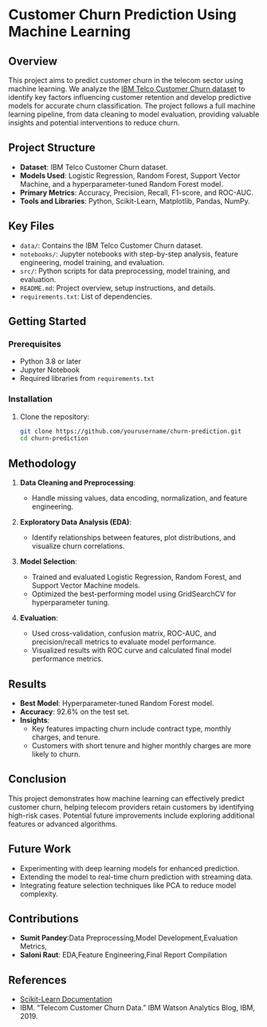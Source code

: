 # Customer Churn Prediction Using Machine Learning

## Overview

This project aims to predict customer churn in the telecom sector using machine learning. We analyze the [IBM Telco Customer Churn dataset](https://www.ibm.com/communities/analytics/watson-analytics-blog/ibm-telecom-customer-churn/) to identify key factors influencing customer retention and develop predictive models for accurate churn classification. The project follows a full machine learning pipeline, from data cleaning to model evaluation, providing valuable insights and potential interventions to reduce churn.

## Project Structure

- **Dataset**: IBM Telco Customer Churn dataset.
- **Models Used**: Logistic Regression, Random Forest, Support Vector Machine, and a hyperparameter-tuned Random Forest model.
- **Primary Metrics**: Accuracy, Precision, Recall, F1-score, and ROC-AUC.
- **Tools and Libraries**: Python, Scikit-Learn, Matplotlib, Pandas, NumPy.

## Key Files

- `data/`: Contains the IBM Telco Customer Churn dataset.
- `notebooks/`: Jupyter notebooks with step-by-step analysis, feature engineering, model training, and evaluation.
- `src/`: Python scripts for data preprocessing, model training, and evaluation.
- `README.md`: Project overview, setup instructions, and details.
- `requirements.txt`: List of dependencies.

## Getting Started

### Prerequisites

- Python 3.8 or later
- Jupyter Notebook
- Required libraries from `requirements.txt`

### Installation

1. Clone the repository:
   ```bash
   git clone https://github.com/yourusername/churn-prediction.git
   cd churn-prediction

## Methodology

1. **Data Cleaning and Preprocessing**:
   - Handle missing values, data encoding, normalization, and feature engineering.

2. **Exploratory Data Analysis (EDA)**:
   - Identify relationships between features, plot distributions, and visualize churn correlations.

3. **Model Selection**:
   - Trained and evaluated Logistic Regression, Random Forest, and Support Vector Machine models.
   - Optimized the best-performing model using GridSearchCV for hyperparameter tuning.

4. **Evaluation**:
   - Used cross-validation, confusion matrix, ROC-AUC, and precision/recall metrics to evaluate model performance.
   - Visualized results with ROC curve and calculated final model performance metrics.

## Results

- **Best Model**: Hyperparameter-tuned Random Forest model.
- **Accuracy**: 92.6% on the test set.
- **Insights**:
   - Key features impacting churn include contract type, monthly charges, and tenure.
   - Customers with short tenure and higher monthly charges are more likely to churn.

## Conclusion

This project demonstrates how machine learning can effectively predict customer churn, helping telecom providers retain customers by identifying high-risk cases. Potential future improvements include exploring additional features or advanced algorithms.

## Future Work

- Experimenting with deep learning models for enhanced prediction.
- Extending the model to real-time churn prediction with streaming data.
- Integrating feature selection techniques like PCA to reduce model complexity.

## Contributions

- **Sumit Pandey**:Data Preprocessing,Model Development,Evaluation Metrics, 
- **Saloni Raut**: EDA,Feature Engineering,Final Report Compilation
## References

- [Scikit-Learn Documentation](https://scikit-learn.org/stable/)
- IBM. “Telecom Customer Churn Data.” IBM Watson Analytics Blog, IBM, 2019.
